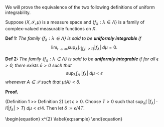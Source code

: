 We will prove the equivalence of the two following definitions of uniform integrability.

Suppose $(X, \mathcal{S}, \mu)$ is a measure space and $\{f_{\lambda} : \lambda \in \Lambda\}$ is a family of complex-valued measurable functions on $X$.

**Def 1:** *The family $\{f_{\lambda} : \lambda \in \Lambda\}$ is said to be __uniformly integrable__ if* 
$$ \lim_{t\rightarrow\infty} \sup_{\lambda} \int_{\{|f_{\lambda}| > t\}} |f_{\lambda}|\ d\mu = 0. $$

**Def 2:** *The family $\{f_{\lambda} : \lambda \in \Lambda\}$ is said to be __uniformly integrable__ if for all $\epsilon > 0$, there exists $\delta > 0$ such that*
$$ \sup_{\lambda} \int_{A}\ |f_{\lambda}| \ d\mu < \epsilon $$
*whenever $A \in \mathcal{S}$ such that $\mu(A) < \delta$.*

**Proof.** 

(Definition 1 >> Definition 2) Let $\epsilon > 0$. Choose $T > 0$ such that
$\sup_{\lambda}\int\ |f_{\lambda}|\cdot I(|f_{\lambda}| > T)\ d\mu < \epsilon / 4$. 
Then let $\delta := \epsilon / 4T$.

\begin{equation}
x^{2}
\label{eq:sample}
\end{equation}

